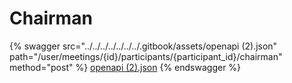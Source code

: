 # Chairman

{% swagger src="../../../../../../../.gitbook/assets/openapi (2).json" path="/user/meetings/{id}/participants/{participant_id}/chairman" method="post" %}
[openapi (2).json](<../../../../../../../.gitbook/assets/openapi (2).json>)
{% endswagger %}
